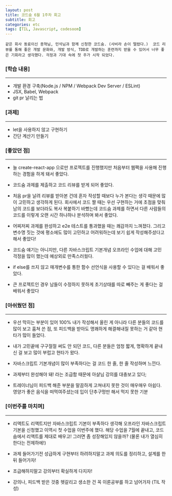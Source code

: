 ```yaml
---
layout: post
title: 코드숨 6월 1주차 회고
subtitle: 회고
categories: etc
tags: [TIL, Javascript, codesoom]
---
```




`` 같은 회사 동료이신 종혁님, 민석님과 함께 신청한 코드숨. (사비라 손이 떨렸다.) 
코드 리뷰를 통해 좋은 개발 문화와, 개발 방식, TDD로 개발하는 훈련까지 받을 수 있어서 너무 좋은 기회라고 생각했다.
걱정과 기대 속에 첫 주가 시작 되었다. ``


### [학습 내용]
---

- 개발 환경 구축(Node.js / NPM / Webpack Dev Server / ESLint)
- JSX, Babel, Webpack
- git pr 날리는 법


### [과제]
---

- let을 사용하지 않고 구현하기
- 간단 계산기 만들기



### [좋았던 점]
---

- 늘 create-react-app 으로만 프로젝트를 진행했지만 처음부터 웹팩을 사용해 진행하는 경험을 하게 돼서 좋았다.

- 코드숨 과제를 제출하고 코드 리뷰를 받게 되어 좋았다.

- 처음 pr을 날려 리뷰를 받아본 건데 혼자 작성할 때보다 누가 본다는 생각 때문에 많이 고민하고 생각하게 된다.
회사에서 코드 짤 때는 우선 구현하는 거에 초점을 맞춰  남의 코드를 보더라도 복사 복붙하기 바빴는데
코드숨 과제를 하면서 다른 사람들의 코드를 이렇게 오랜 시간 하나하나 분석하며 봐서 좋았다.

- 어찌저찌 과제를 완성하고 e2e 테스트를 통과했을 때는 쾌감까지 느껴졌다.
그리고 변수명 짓는 것에 평소에도 많이 고민하고 어려워하는데 보기 쉽게 작성해주셨다고 해서 좋았다!

- 코드숨 얘기는 아니지만, 다른 자바스크립트 기본개념 오프라인 수업에 대해 고민 걱정을 많이 했는데 예상외로 만족스러웠다.

- if else를 쓰지 않고 매개변수를 통한 함수 선언식을 사용할 수 있다는 걸 배워서 좋았다.

- 큰 프로젝트인 경우 남들이 수정하지 못하게 초기상태를 따로 빼주는 게 좋다는 걸 배워서 좋았다


### [아쉬웠던 점]
---

- 우선 막히는 부분이 있어 100% 내가 작성해서 올린 게 아니라 다른 분들의 코드를 많이 보고 훔쳐 쓴 점,
또 피드백을 받아도 명쾌하게 해결해내질 못하는 거 같아 현타가 많이 들었다.

- 내가 고민끝에 구구절절 써도 안 되던 코드, 다른 분들은 엄청 짧게, 명확하게 끝내신 걸 보고 많이 부럽고 현타가 왔다. 

- 자바스크립트 기본개념이 많이 부족하다는 걸 코드 한 줄, 한 줄 작성하며 느낀다.

- 과제부터 완성해야 돼! 라는 조급함 때문에 아샬님 강의를 대충보고 있다; 

- 트레이너님이 피드백 해준 부분을 말끔하게 고쳐내지 못한 것이 매우매우 아쉽다. 영양가 좋은 음식을 떠먹여주셨는데 입이 단추구멍만 해서 먹지 못한 기분


### [이번주를 마치며]
---

- 리액트도 리액트지만 자바스크립트 기본이 부족하다 생각해 오프라인 자바스크립트 기본을 신청했고 이역시 첫 수업을 이번주에 했다.
해당 수업을 7월에 끝내고, 코드숨에서 리액트를 제대로 배우고! 그러면 좀 성장해있지 않을까? (물론 내가 열심히 한다는 전제하에!)

- 과제 들어가기전 성급하게 구현부터 하려하지말고 과제 의도를 정리하고, 설계를 한 뒤 들어가자!

- 조급해하지말고 강의부터 확실하게 다지자!

- 강의나, 피드백 받은 것중 헷갈리고 생소한 건 꼭 이론공부를 하고 넘어가자 (TIL 작성)

